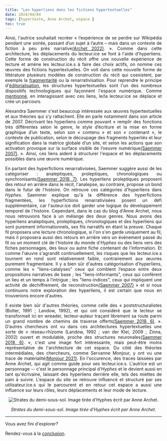 ```yaml
---
title: "Les hyperliens dans les fictions hypertextuelles"
date: 2024/04/04
tags: [hypertexte, Anne Archet, espace ]
toc: true
---
```


<DIV STYLE="text-align:justify">

Ainsi, l'autrice souhaitait recréer « l’expérience de se perdre sur Wikipédia pendant une soirée, passant d’un sujet à l’autre – mais dans un contexte de fiction à peu près narrative[(Archet 2022)](https://cgermain97.github.io/Feu-de-Foret/docs/biblio/). ». Comme dans cette architecture, les déplacements du lecteur.ice se font à l'aide d'hyperliens. Cette forme de construction du récit offre une nouvelle expérience de lecture et amène les lecteur.ice.s à faire des choix actifs, on nomme ces œuvres des fictions hypertextuelles. On voit dans cette nouvelle forme de littérature plusieurs modèles de construction du récit qui coexistent, par exemple la [fragmentarité](https://cgermain97.github.io/Feu-de-Foret/docs/fragment/) ou la renarrativisation. Pour reprendre le principe d'[éditorialisation](https://cgermain97.github.io/Feu-de-Foret/docs/édit), les structures hypertextuelles sont l'un des nombreux dispositifs technologiques qui façonnent l'espace numérique. Comme [mentionné](https://cgermain97.github.io/Feu-de-Foret/docs/fragment/), en interagissant avec ces liens, le/la lecteur.ice se déplace et crée un parcours. 

Alexandra Saemmer s'est beaucoup intéressée aux œuvres hypertextuelles et aux théories qui s'y rattachent. Elle en parle notamment dans son article de 2007. Décrivant les hyperliens comme pouvant « remplir des fonctions très différentes selon le genre, le style d’écriture et la mise en forme graphique d’un texte, selon son « contenu » et son « contenant », le contexte de publication, selon le découpage des fragments hyperliés et leur signification dans la matrice globale d’un site, et selon les actions que son activation provoque sur la surface visible de l’oeuvre numérique[(Saemmer 2007)](https://cgermain97.github.io/Feu-de-Foret/docs/biblio/). ». Ainsi, ces liens aident à structurer l'espace et les déplacements possibles dans une œuvre numérique. 

En partant des hyperfictions renarrativisées, Saemmer suggère aussi de les catégoriser : analeptiques, proleptiques, chronologiques ou synchronisants[(Saemmer 2018, 7)](https://cgermain97.github.io/Feu-de-Foret/docs/biblio/). Les hyperliens proleptiques proposent des retour en arrière dans le récit, l'analepse, au contraire, propose un bond dans le futur de l'histoire. On retrouve ces catégories d'hyperliens dans *Hyphes*. Saemmer explique qu'à la différence des hyperfictions fragmentées, les hyperfictions renarrativisées posent un défi supplémentaire, car l'auteur.ice doit garder une logique du développement temporel de l'histoire.  Cependant, dans le cas du blog d'Anne Archet, nous nous retrouvons face à un mélange des deux genres. Nous avons des hyperliens analeptiques, proleptiques, chronologiques et des hyperliens qui sont purement informationnels, ses fils narratifs en étant la preuve. Chaque fil proposera une lecture chronologique, si l'on s'en garde uniquement au fil, mais il proposera aussi des retours en arrière vers un événement passé du fil ou un moment clé de l'histoire du monde d'*Hyphes* ou des liens vers des fiches personnages, des lieux ou autre fiche contenant de l'information. Et comme l'œuvre s'agrandit continuellement, les risques que les lecteur.ice.s tournent en rond sont relativement faible, contrairement aux œuvres purement fragmentaire. Il y a bien sûr d'autres catégorisation d'hyperliens, comme les « "liens-catalyses" ceux qui comblent l’espace entre deux propositions narratives de base ; les "liens-informants", ceux qui confèrent un lieu et un temps à l’intrigue ; les "liens-indices", ceux qui impliquent une activité de déchiffrement, de reconstruction[(Saemmer 2007)](https://cgermain97.github.io/Feu-de-Foret/docs/biblio/) » et si nous continuons notre exploration des hyperliens, il est certain que nous en trouverions encore d'autres. 

Il existe bien sûr d'autres théories, comme celle des « poststructuralistes (Bolter, 1991 ; Landow, 1992), et qui ont considéré que le lecteur se transformait ici en wreader, lecteur-auteur traçant librement sa route parmi un grand nombre de chemins de traverse offerts[(Saemmer 2018, 6)](https://cgermain97.github.io/Feu-de-Foret/docs/biblio/). ». D’autres chercheurs ont vu dans ces architectures hypertextuelles une sorte de « réseau-rhizome (Landow, 1992 ; van der Klei, 2009 ; Zinna, 2002) ouvert et modulable, proche des structures neuronales[(Saemmer 2018, 6)](https://cgermain97.github.io/Feu-de-Foret/docs/biblio/). », c'est une image fort intéressante, mais peut-être moins représentative de l'architecture de cet espace. Du côté des théories intermédiales, des chercheurs, comme Servanne Monjour, y ont vu une trace de matérialité[(Monjour 2021)](https://cgermain97.github.io/Feu-de-Foret/docs/biblio/). En l'occurence, des traces laissées par Anne Archet, qui agit comme guide pour ses lecteur.ice.s. L'autrice est un personnage -- c'est le personnage principal d'*Hyphes* et le devient aussi en tant qu'écrivaine, laissant des hyperliens derrière elle, tels des miettes de pain à suivre. L'espace du site se retrouve influencé et structuré par ses utilisateur.ice.s qui le parcourent et en retour cet espace a aussi une influence sur leurs rôles, leurs déplacements et leur mode de lecture.


<DIV STYLE="text-align:center">

![Strates du demi-sous-sol. Image tirée d'*Hyphes* écrit par Anne Archet.](https://hyphes.net/images/thumb/7/79/Carte_du_demi-sous-sol.png/462px-Carte_du_demi-sous-sol.png)

*Strates du demi-sous-sol. Image tirée d'Hyphes écrit par Anne Archet.*

---

<DIV STYLE="text-align:justify">

Vous avez fini d'explorer? 

Rendez-vous à la [conclusion](https://cgermain97.github.io/Feu-de-Foret/docs/conclu/).